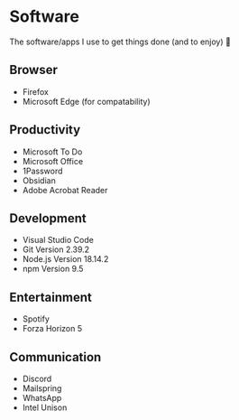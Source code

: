 # Software

The software/apps I use to get things done (and to enjoy) 🚀

## Browser

- Firefox
- Microsoft Edge (for compatability)

## Productivity

- Microsoft To Do
- Microsoft Office
- 1Password
- Obsidian
- Adobe Acrobat Reader

## Development

- Visual Studio Code
- Git Version 2.39.2
- Node.js Version 18.14.2
- npm Version 9.5

## Entertainment

- Spotify
- Forza Horizon 5

## Communication

- Discord
- Mailspring
- WhatsApp
- Intel Unison
